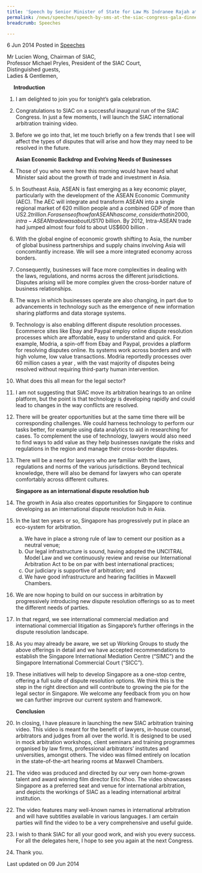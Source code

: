 ```yaml
---
title: 'Speech by Senior Minister of State for Law Ms Indranee Rajah at the SIAC Congress Gala Dinner 2014'
permalink: /news/speeches/speech-by-sms-at-the-siac-congress-gala-dinner-2014
breadcrumb: Speeches

---
```



6 Jun 2014 Posted in [Speeches](/news/speeches)

Mr Lucien Wong, Chairman of SIAC,  
Professor Michael Pryles, President of the SIAC Court,  
Distinguished guests,  
Ladies & Gentlemen,  

<p style="margin-left: 18px; font-weight:bold">Introduction</p>

 1. I am delighted to join you for tonight’s gala celebration. 


 2. Congratulations to SIAC on a successful inaugural run of the SIAC Congress. In just a few moments, I will launch the SIAC international arbitration training video. 


 3. Before we go into that, let me touch briefly on a few trends that I see will affect the types of disputes that will arise and how they may need to be resolved in the future.

    **Asian Economic Backdrop and Evolving Needs of Businesses**

 4. Those of you who were here this morning would have heard what Minister said about the growth of trade and investment in Asia. 

 5. In Southeast Asia, ASEAN is fast emerging as a key economic player, particularly with the development of the ASEAN Economic Community (AEC). The AEC will integrate and transform ASEAN into a single regional market of 620 million people and a combined GDP of more than US$2.2 trillion. For a sense of how far ASEAN has come, consider that in 2000, intra-ASEAN trade was about US$170 billion. By 2012, Intra-ASEAN trade had jumped almost four fold to about US$600 billion . 


 6. With the global engine of economic growth shifting to Asia, the number of global business partnerships and supply chains involving Asia will concomitantly increase. We will see a more integrated economy across borders. 


 7. Consequently, businesses will face more complexities in dealing with the laws, regulations, and norms across the different jurisdictions. Disputes arising will be more complex given the cross-border nature of business relationships. 


 8. The ways in which businesses operate are also changing, in part due to advancements in technology such as the emergence of new information sharing platforms and data storage systems.  


 9. Technology is also enabling different dispute resolution processes. Ecommerce sites like Ebay and Paypal employ online dispute resolution processes which are affordable, easy to understand and quick. For example, Modria, a spin-off from Ebay and Paypal, provides a platform for resolving disputes online. Its systems work across borders and with high volume, low value transactions.  Modria reportedly processes over 60 million cases a year , with the vast majority of disputes being resolved without requiring third-party human intervention. 


10. What does this all mean for the legal sector? 


11. I am not suggesting that SIAC move its arbitration hearings to an online platform, but the point is that technology is developing rapidly and could lead to changes in the way conflicts are resolved.  


12. There will be greater opportunities but at the same time there will be corresponding challenges. We could harness technology to perform our tasks better, for example using data analytics to aid in researching for cases. To complement the use of technology, lawyers would also need to find ways to add value as they help businesses navigate the risks and regulations in the region and manage their cross-border disputes. 

13. There will be a need for lawyers who are familiar with the laws, regulations and norms of the various jurisdictions. Beyond technical knowledge, there will also be demand for lawyers who can operate comfortably across different cultures. 
    
    **Singapore as an international dispute resolution hub**

14. The growth in Asia also creates opportunities for Singapore to continue developing as an international dispute resolution hub in Asia.  


15. In the last ten years or so, Singapore has progressively put in place an eco-system for arbitration. 
    <ol style="list-style-type: lower-alpha">
    <li>We have in place a strong rule of law to cement our position as a neutral venue; </li>
    <li>Our legal infrastructure is sound, having adopted the UNCITRAL Model Law and we continuously review and revise our International     Arbitration Act to be on par with best international practices; </li>
    <li> Our judiciary is supportive of arbitration; and</li>
    <li>We have good infrastructure and hearing facilities in Maxwell Chambers.</li>
    </ol>




16. We are now hoping to build on our success in arbitration by progressively introducing new dispute resolution offerings so as to meet the different needs of parties.


17. In that regard, we see international commercial mediation and international commercial litigation as Singapore’s further offerings in the dispute resolution landscape. 


18. As you may already be aware, we set up Working Groups to study the above offerings in detail and we have accepted recommendations to establish the Singapore International Mediation Centre (“SIMC”) and the Singapore International Commercial Court (“SICC”). 


19. These initiatives will help to develop Singapore as a one-stop centre, offering a full suite of dispute resolution options. We think this is the step in the right direction and will contribute to growing the pie for the legal sector in Singapore. We welcome any feedback from you on how we can further improve our current system and framework. 
    
    **Conclusion**

20. In closing, I have pleasure in launching the new SIAC arbitration training video. This video is meant for the benefit of lawyers, in-house counsel, arbitrators and judges from all over the world. It is designed to be used in mock arbitration workshops, client seminars and training programmes organised by law firms, professional arbitrators’ institutes and universities, amongst others. The video was filmed entirely on location in the state-of-the-art hearing rooms at Maxwell Chambers.


21. The video was produced and directed by our very own home-grown talent and award winning film director Eric Khoo. The video showcases Singapore as a preferred seat and venue for international arbitration, and depicts the workings of SIAC as a leading international arbitral institution.

22. The video features many well-known names in international arbitration and will have subtitles available in various languages. I am certain parties will find the video to be a very comprehensive and useful guide. 


23. I wish to thank SIAC for all your good work, and wish you every success. For all the delegates here, I hope to see you again at the next Congress.


24. Thank you.

<p class="right-side-updated">Last updated on 09 Jun 2014</p>
